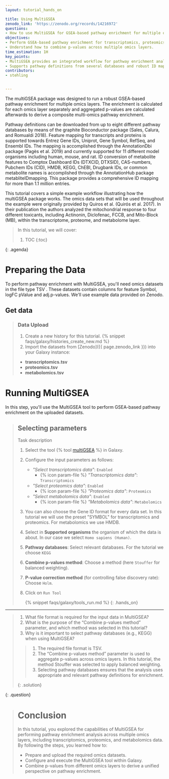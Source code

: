 ```yaml
---
layout: tutorial_hands_on

title: Using MultiGSEA
zenodo_link: 'https://zenodo.org/records/14216972'
questions:
- How to use MultiGSEA for GSEA-based pathway enrichment for multiple omics layers?
objectives:
- Perform GSEA-based pathway enrichment for transcriptomics, proteomics, and metabolomics data.
- Understand how to combine p-values across multiple omics layers.
time_estimation: 1H
key_points:
- MultiGSEA provides an integrated workflow for pathway enrichment analysis across multi-omics data.
- Supports pathway definitions from several databases and robust ID mapping.
contributors:
- stehling


---
```



The multiGSEA package was designed to run a robust GSEA-based pathway enrichment for multiple omics layers. The enrichment is calculated for each omics layer separately and aggregated p-values are calculated afterwards to derive a composite multi-omics pathway enrichment.

Pathway definitions can be downloaded from up to eight different pathway databases by means of the graphite Bioconductor package (Sales, Calura, and Romualdi 2018). Feature mapping for transcripts and proteins is supported towards Entrez Gene IDs, Uniprot, Gene Symbol, RefSeq, and Ensembl IDs. The mapping is accomplished through the AnnotationDbi package (Pagès et al. 2019) and currently supported for 11 different model organisms including human, mouse, and rat. ID conversion of metabolite features to Comptox Dashboard IDs (DTXCID, DTXSID), CAS-numbers, Pubchem IDs (CID), HMDB, KEGG, ChEBI, Drugbank IDs, or common metabolite names is accomplished through the AnnotationHub package metabliteIDmapping. This package provides a comprehensive ID mapping for more than 1.1 million entries.

This tutorial covers a simple example workflow illustrating how the multiGSEA package works. The omics data sets that will be used throughout the example were originally provided by Quiros et al. (Quirós et al. 2017). In their publication the authors analyzed the mitochondrial response to four different toxicants, including Actinonin, Diclofenac, FCCB, and Mito-Block (MB), within the transcriptome, proteome, and metabolome layer.


> <agenda-title></agenda-title>
>
> In this tutorial, we will cover:
>
> 1. TOC
> {:toc}
>
{: .agenda}

# Preparing the Data

To perform pathway enrichment with MultiGSEA, you'll need omics datasets in the file type TSV . These datasets contain columns for feature Symbol, logFC pValue and adj.p-values. We'll use example data provided on Zenodo.

## Get data

> ### Data Upload
>
> 1. Create a new history for this tutorial.
    {% snippet faqs/galaxy/histories_create_new.md %}
> 2. Import the datasets from [Zenodo]({{ page.zenodo_link }})  into your Galaxy instance:
>   - **transcriptomics.tsv**
>   - **proteomics.tsv**
>   - **metabolomics.tsv**
>

# Running MultiGSEA

In this step, you'll use the MultiGSEA tool to perform GSEA-based pathway enrichment on the uploaded datasets.

>## Selecting parameters
><hands-on-title> Task description </hands-on-title>
>
> 1. Select the tool {% tool [multiGSEA](toolshed.g2.bx.psu.edu/repos/iuc/multigsea/multigsea/1.12.0+galaxy0) %} in Galaxy.
> 2. Configure the input parameters as follows:
>    - *"Select transcriptomics data"*: `Enabled`
>        - {% icon param-file %} *"Transcriptomics data"*: `Transcriptomics`
>    - *"Select proteomics data"*: `Enabled`
>        - {% icon param-file %} *"Proteomics data"*: `Proteomics`
>    - *"Select metabolomics data"*: `Enabled`
>        - {% icon param-file %} *"Metabolomics data"*: `Metabolomics`
> 3. You can also choose the Gene ID format for every data set. In this tutorial we will use the preset "SYMBOL" for transcriptomics and proteomics. For metabolomics we use HMDB.
> 4. Select in **Supported organisms** the organism of which the data is about. In our case we select `Homo sapiens (Human)`.
> 5. **Pathway databases**: Select relevant databases. For the tutorial we choose `KEGG`
> 6. **Combine p-values method**: Choose a method (here `Stouffer` for balanced weighting).
> 7. **P-value correction method** (for controlling false discovery rate): Choose `Holm`.
> 8. Click on `Run Tool`
>
>    {% snippet faqs/galaxy/tools_run.md %}
{: .hands_on}

---


> <question-title></question-title>
>
> 1. What file format is required for the input data in MultiGSEA?
> 2. What is the purpose of the “Combine p-values method” parameter, and which method was selected in this tutorial?
> 3. Why is it important to select pathway databases (e.g., KEGG) when using MultiGSEA?
>
> > <solution-title></solution-title>
> >
> > 1. The required file format is TSV.
> > 2. The “Combine p-values method” parameter is used to aggregate p-values across omics layers. In this tutorial, the method Stouffer was selected to apply balanced weighting.
> > 3. Selecting pathway databases ensures that the analysis uses appropriate and relevant pathway definitions for enrichment.
> >
> {: .solution}
>
{: .question}

> # Conclusion
> 
> In this tutorial, you explored the capabilities of MultiGSEA for performing pathway enrichment analysis across multiple omics layers, including transcriptomics, proteomics, and metabolomics data. By following the steps, you learned how to:
>
> - Prepare and upload the required omics datasets.
> - Configure and execute the MultiGSEA tool within Galaxy.
> -  Combine p-values from different omics layers to derive a unified perspective on pathway enrichment.